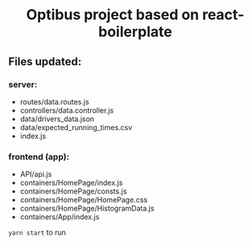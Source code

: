 # <div align="center"><strong>Optibus project based on react-boilerplate</strong></div>

## Files updated:
### server:
  - routes/data.routes.js
  - controllers/data.controller.js
  - data/drivers_data.json
  - data/expected_running_times.csv
  - index.js
  
### frontend (app):
  - API/api.js
  - containers/HomePage/index.js
  - containers/HomePage/consts.js
  - containers/HomePage/HomePage.css
  - containers/HomePage/HistogramData.js
  - containers/App/index.js

`yarn start` to run
